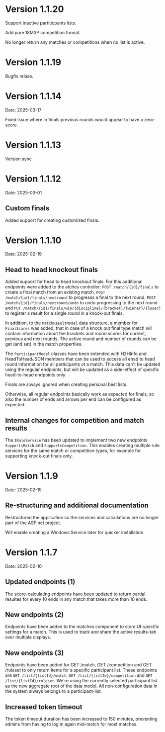 # Version 1.1.20

Support inactive partiticpants lists. 

Add pure 18M3P competition format.

No longer return any matches or competitions when no list is active.

# Version 1.1.19

Bugfix relase.

# Version 1.1.14

Date: 2025-03-17

Fixed issue where in finals previous rounds would appear to have a zero-score.

# Version 1.1.13

Version sync

# Version 1.1.12

Date: 2025-03-01

## Custom finals

Added support for creating customized finals.

# Version 1.1.10

Date: 2025-02-19

## Head to head knockout finals

Added support for head to head knockout finals. For this additional endpoints were added to the atches controller: ```POST /match/{id}/finals``` to create a final match from an existing match, ```POST /match/{id}/finals/nextround``` to progresss a final to the next round, ```POST /match/{id}/finals/nextround/undo``` to undo progressing to the next round and ```PUT /match/{id}/finals/win/{discipline}/{bracket}/{winner}/{loser}``` to register a result for a single round in a knock-out finals.

In addition, to the ```MatchResultModel``` data structure, a member for ```FinalScores``` was added, that in case of a knock out final type match will contain information about the brackets and round scores for current, previous and next rounds. The active round and number of rounds can be get (and set) in the match propertlies.

The ```ParticipantModel``` classes have been extended with H2HInfo and HeadToHeadJSON members that can be used to access all ehad to head round information for all participants ot a match. This data can't be updated using the regular endpoints, but will be updated as a side-effect of specific head-to-head endpoints only.

Finals are always ignored when creating personal best lists.

Otherwise, all regular endpoints basically work as expected for finals, so also the number of ends and arrows per end can be configured as expected.

## Internal changes for competition and match results

The ```IRuleService``` has been updated to implement two new endpoints ```SupportsMatch``` and ```SupportsCompetition```. This enables creating multiple rule services for the same match or competition types, for example for supporting knock-out finals only.

# Version 1.1.9

Date: 2025-02-15

## Re-structuring and additional documentation

Restructured the application so the services and calculations are no longer part of the ASP.net project.

Will enable creating a Windows Service later for quicker installation.

# Version 1.1.7

Date: 2025-02-10

## Updated endpoints (1)

The score-calculating endpoints have been updated to return partial resultes for every 10 ends in any match that takes more than 10 ends.

## New endpoints (2)

Endpoints have been added to the matches component to store UI-specific settings for a match. This is used to track and share the active results-tab over multiple displays.

## New endpoints (3)
Endpoints have been added for GET /match, GET /competition and GET /ruleset to only return items for a specific participant list. These endpoints are  ```GET /list/{listId}/match```, ```GET /list/{listId}/competition``` and ```GET /list/{listId}/ruleset```. We're using the currently selected participant list as the new aggregate root of the data model. All non-configuration data in the system always belongs to a participant-list.

## Increased token timeout
The token timeout duration has been increased to 150 minutes, preventing admins from having to log in again mid-match for most matches.

